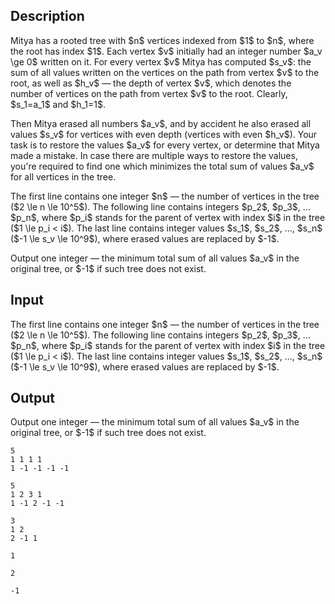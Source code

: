 ## Description

<div><p>Mitya has a rooted tree with $n$ vertices indexed from $1$ to $n$, where the root has index $1$. Each vertex $v$ initially had an integer number $a_v \ge 0$ written on it. For every vertex $v$ Mitya has computed $s_v$: the sum of all values written on the vertices on the path from vertex $v$ to the root, as well as $h_v$&nbsp;— the depth of vertex $v$, which denotes the number of vertices on the path from vertex $v$ to the root. Clearly, $s_1=a_1$ and $h_1=1$.</p><p>Then Mitya erased all numbers $a_v$, and by accident he also erased all values $s_v$ for vertices with even depth (vertices with even $h_v$). Your task is to restore the values $a_v$ for every vertex, or determine that Mitya made a mistake. In case there are multiple ways to restore the values, you're required to find one which minimizes the total sum of values $a_v$ for all vertices in the tree.</p></div><div class="input-specification"><p>The first line contains one integer $n$&nbsp;— the number of vertices in the tree ($2 \le n \le 10^5$). The following line contains integers $p_2$, $p_3$, ... $p_n$, where $p_i$ stands for the parent of vertex with index $i$ in the tree ($1 \le p_i &lt; i$). The last line contains integer values $s_1$, $s_2$, ..., $s_n$ ($-1 \le s_v \le 10^9$), where erased values are replaced by $-1$.</p></div><div class="output-specification"><p>Output one integer&nbsp;— the minimum total sum of all values $a_v$ in the original tree, or $-1$ if such tree does not exist.</p></div>

## Input

<p>The first line contains one integer $n$&nbsp;— the number of vertices in the tree ($2 \le n \le 10^5$). The following line contains integers $p_2$, $p_3$, ... $p_n$, where $p_i$ stands for the parent of vertex with index $i$ in the tree ($1 \le p_i &lt; i$). The last line contains integer values $s_1$, $s_2$, ..., $s_n$ ($-1 \le s_v \le 10^9$), where erased values are replaced by $-1$.</p>

## Output

<p>Output one integer&nbsp;— the minimum total sum of all values $a_v$ in the original tree, or $-1$ if such tree does not exist.</p>





```input1
5
1 1 1 1
1 -1 -1 -1 -1
```




```input2
5
1 2 3 1
1 -1 2 -1 -1
```




```input3
3
1 2
2 -1 1
```




```output1
1
```




```output2
2
```




```output3
-1
```


